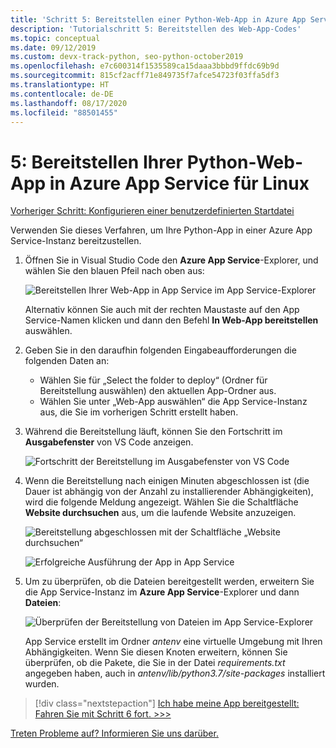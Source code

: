 ```yaml
---
title: 'Schritt 5: Bereitstellen einer Python-Web-App in Azure App Service für Linux mit VS Code'
description: 'Tutorialschritt 5: Bereitstellen des Web-App-Codes'
ms.topic: conceptual
ms.date: 09/12/2019
ms.custom: devx-track-python, seo-python-october2019
ms.openlocfilehash: e7c600314f1535589ca15daaa3bbbd9ffdc69b9d
ms.sourcegitcommit: 815cf2acff71e849735f7afce54723f03ffa5df3
ms.translationtype: HT
ms.contentlocale: de-DE
ms.lasthandoff: 08/17/2020
ms.locfileid: "88501455"
---
```

# <a name="5-deploy-your-python-web-app-to-azure-app-service-on-linux"></a>5: Bereitstellen Ihrer Python-Web-App in Azure App Service für Linux

[Vorheriger Schritt: Konfigurieren einer benutzerdefinierten Startdatei](tutorial-deploy-app-service-on-linux-04.md)

Verwenden Sie dieses Verfahren, um Ihre Python-App in einer Azure App Service-Instanz bereitzustellen.

1. Öffnen Sie in Visual Studio Code den **Azure App Service**-Explorer, und wählen Sie den blauen Pfeil nach oben aus:

   ![Bereitstellen Ihrer Web-App in App Service im App Service-Explorer](media/deploy-azure/deploy-web-app-to-app-service-in-app-service-explorer.png)

    Alternativ können Sie auch mit der rechten Maustaste auf den App Service-Namen klicken und dann den Befehl **In Web-App bereitstellen** auswählen.

1. Geben Sie in den daraufhin folgenden Eingabeaufforderungen die folgenden Daten an:

    - Wählen Sie für „Select the folder to deploy“ (Ordner für Bereitstellung auswählen) den aktuellen App-Ordner aus.
    - Wählen Sie unter „Web-App auswählen“ die App Service-Instanz aus, die Sie im vorherigen Schritt erstellt haben.

1. Während die Bereitstellung läuft, können Sie den Fortschritt im **Ausgabefenster** von VS Code anzeigen.

    ![Fortschritt der Bereitstellung im Ausgabefenster von VS Code](media/deploy-azure/view-deployment-progress-in-visual-studio-code-output.png)

1. Wenn die Bereitstellung nach einigen Minuten abgeschlossen ist (die Dauer ist abhängig von der Anzahl zu installierender Abhängigkeiten), wird die folgende Meldung angezeigt. Wählen Sie die Schaltfläche **Website durchsuchen** aus, um die laufende Website anzuzeigen.

    ![Bereitstellung abgeschlossen mit der Schaltfläche „Website durchsuchen“](media/deploy-azure/web-app-deployment-complete-with-browse-website-button.png)

    ![Erfolgreiche Ausführung der App in App Service](media/deploy-azure/web-app-running-successfully-on-app-service.png)

1. Um zu überprüfen, ob die Dateien bereitgestellt werden, erweitern Sie die App Service-Instanz im **Azure App Service**-Explorer und dann **Dateien**:

    ![Überprüfen der Bereitstellung von Dateien im App Service-Explorer](media/deploy-azure/expand-files-node-to-check-deployment-of-web-app-files.png)

    App Service erstellt im Ordner *antenv* eine virtuelle Umgebung mit Ihren Abhängigkeiten. Wenn Sie diesen Knoten erweitern, können Sie überprüfen, ob die Pakete, die Sie in der Datei *requirements.txt* angegeben haben, auch in *antenv/lib/python3.7/site-packages* installiert wurden.

> [!div class="nextstepaction"]
> [Ich habe meine App bereitgestellt: Fahren Sie mit Schritt 6 fort. >>>](tutorial-deploy-app-service-on-linux-06.md)

[Treten Probleme auf? Informieren Sie uns darüber.](https://aka.ms/FlaskVSCQuickstartHelp)
